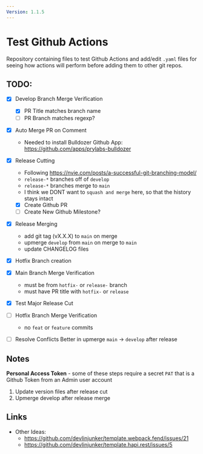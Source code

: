 ```yaml
---
Version: 1.1.5
---
```


# Test Github Actions
Repository containing files to test Github Actions and add/edit `.yaml` files for seeing how actions will perform before adding them to other git repos.

## TODO:
 - [x] Develop Branch Merge Verification
    - [x] PR Title matches branch name
    - [ ] PR Branch matches regexp?
 - [x] Auto Merge PR on Comment
    - Needed to install Bulldozer Github App: https://github.com/apps/prylabs-bulldozer
 - [x] Release Cutting
    - Following https://nvie.com/posts/a-successful-git-branching-model/
    - `release-*` branches off of `develop`
    - `release-*` branches merge to `main`
    - I think we DONT want to `squash and merge` here, so that the history stays intact
    - [x] Create Github PR
    - [ ] Create New Github Milestone?
 - [x] Release Merging
    - add git tag (vX.X.X) to `main` on merge
    - upmerge `develop` from `main` on merge to `main`
    - update CHANGELOG files
 - [x] Hotfix Branch creation
 - [x] Main Branch Merge Verification
    - must be from `hotfix-` or `release-` branch
    - must have PR title with `hotfix-` or `release`
 - [x] Test Major Release Cut
 - [ ] Hotfix Branch Merge Verification
    - no `feat` or `feature` commits
 - [ ] Resolve Conflicts Better in upmerge `main` -> `develop` after release


## Notes
**Personal Access Token** - some of these steps require a secret `PAT` that is a Github Token from an Admin user account
   1. Update version files after release cut
   2. Upmerge develop after release merge

## Links
 - Other Ideas: 
   - https://github.com/devlinjunker/template.webpack.fend/issues/21
   - https://github.com/devlinjunker/template.hapi.rest/issues/5
